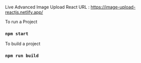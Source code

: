 

Live Advanced Image Upload  React URL : https://image-upload-reactjs.netlify.app/


To run a Project 
### `npm start`



To build a project 

### `npm run build`



